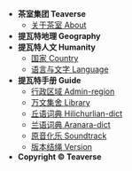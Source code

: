 - **茶室集团 Teaverse**
 	- [关于茶室 About](README.md)
- **提瓦特地理 Geography**
- **提瓦特人文 Humanity**
	- [国家 Country](humanity/country.md)
	- [语言与文字 Language](humanity/lang.md)
- **提瓦特手册 Guide**
	- [行政区域 Admin-region](geography/admin-region.md)
	- [万文集舍 Library](humanity/book.md)
	- [丘语词典 Hilichurlian-dict](humanity/hilichurlian-dictionary.md)
	- [兰语词典 Aranara-dict](humanity/aranara-dictionary.md)
	- [原音化乐 Soundtrack](humanity/soundtrack.md)
	- [版本结绳 Version](version.md)
-  **Copyright © Teaverse**
